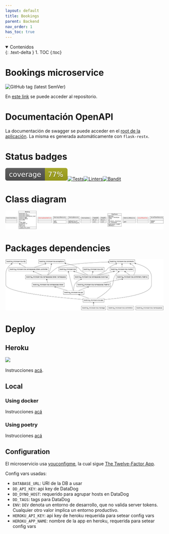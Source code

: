```yaml
---
layout: default
title: Bookings
parent: Backend
nav_order: 1
has_toc: true
---
```


<details open markdown="block">
  <summary>
	Contenidos
  </summary>
  {: .text-delta }
1. TOC
{:toc}
</details>

# Bookings microservice
![GitHub tag (latest SemVer)](https://img.shields.io/github/v/tag/7552-2020C2-grupo5/bookings-microservice)

En [este link](https://github.com/7552-2020C2-grupo5/bookings-microservice) se puede acceder al repositorio.

# Documentación OpenAPI
La documentación de swagger se puede acceder en el [root de la aplicación](https://bookbnb5-publications.herokuapp.com). La misma es generada automáticamente con `flask-restx`.

# Status badges
![](https://raw.githubusercontent.com/7552-2020C2-grupo5/bookings-microservice/master/coverage-badge.svg)[![Tests](https://github.com/7552-2020C2-grupo5/bookings-microservice/actions/workflows/tests.yml/badge.svg)](https://github.com/7552-2020C2-grupo5/bookings-microservice/actions/workflows/tests.yml)[![Linters](https://github.com/7552-2020C2-grupo5/bookings-microservice/actions/workflows/linters.yml/badge.svg)](https://github.com/7552-2020C2-grupo5/bookings-microservice/actions/workflows/linters.yml)[![Bandit](https://github.com/7552-2020C2-grupo5/bookings-microservice/actions/workflows/bandit.yml/badge.svg)](https://github.com/7552-2020C2-grupo5/bookings-microservice/actions/workflows/bandit.yml)

# Class diagram
![](https://github.com/7552-2020C2-grupo5/bookings-microservice/blob/master/docs/images/project_classes.png?raw=true)

# Packages dependencies
![](https://github.com/7552-2020C2-grupo5/bookings-microservice/blob/master/docs/images/packages_dependencies.png?raw=true)

# Deploy
## Heroku
![](https://heroku-badge.herokuapp.com/?app=bookbnb5-bookings-microservice)

Instrucciones [acá](https://github.com/7552-2020C2-grupo5/bookings-microservice#deploy-to-heroku).

## Local
### Using docker
Instrucciones [acá](https://github.com/7552-2020C2-grupo5/bookings-microservice#docker)

### Using poetry
Instrucciones [acá](https://github.com/7552-2020C2-grupo5/bookings-microservice#running-locally)

## Configuration
El microservicio usa [youconfigme](https://crossnox.github.io/YouConfigMe/), la cual sigue [The Twelve-Factor App](https://12factor.net/config).

Config vars usadas:
- `DATABASE_URL`: URI de la DB a usar
- `DD_API_KEY`: api key de DataDog
- `DD_DYNO_HOST`: requerido para agrupar hosts en DataDog
- `DD_TAGS`: tags para DataDog
- `ENV`: `DEV` denota un entorno de desarrollo, que no valida server tokens. Cualquier otro valor implica un entorno productivo.
- `HEROKU_API_KEY`: api key de heroku requerida para setear config vars
- `HEROKU_APP_NAME`: nombre de la app en heroku, requerida para setear config vars
